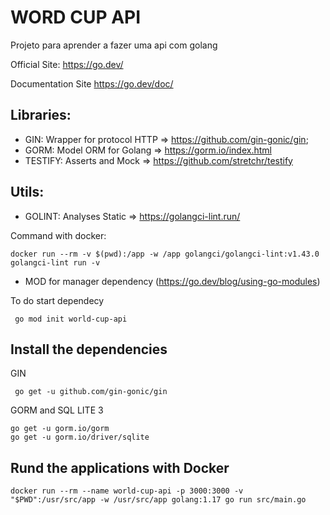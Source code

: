 # WORD CUP API

Projeto para aprender a fazer uma api com golang

Official Site: https://go.dev/

Documentation Site https://go.dev/doc/

## Libraries:

- GIN: Wrapper for protocol HTTP => https://github.com/gin-gonic/gin;
- GORM: Model ORM for Golang => https://gorm.io/index.html
- TESTIFY: Asserts and Mock => https://github.com/stretchr/testify 

## Utils: 

- GOLINT: Analyses Static => https://golangci-lint.run/

Command with docker:

````
docker run --rm -v $(pwd):/app -w /app golangci/golangci-lint:v1.43.0 golangci-lint run -v
````

- MOD for manager dependency (https://go.dev/blog/using-go-modules)

To do start dependecy 

````
 go mod init world-cup-api
 ````

## Install the dependencies 

GIN

````
 go get -u github.com/gin-gonic/gin
 ````

GORM and SQL LITE 3

````
go get -u gorm.io/gorm
go get -u gorm.io/driver/sqlite
````

## Rund the applications with Docker

````
docker run --rm --name world-cup-api -p 3000:3000 -v "$PWD":/usr/src/app -w /usr/src/app golang:1.17 go run src/main.go
````
